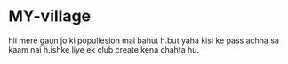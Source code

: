 # MY-village
hii mere gaun jo ki popullesion mai bahut h.but yaha kisi ke pass achha sa kaam nai h.ishke liye ek club create kena chahta hu.

